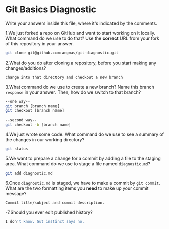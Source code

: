 # Git Basics Diagnostic

Write your answers inside this file, where it's indicated by the comments.

1.We just forked a repo on GitHub and want to start working on it locally.
What command do we use to do that? Use the **correct** URL from your fork of
this repository in your answer.

```sh
git clone git@github.com:angmas/git-diagnostic.git
```

2.What do you do after cloning a repository, before you start making any
changes/additions?

```sh
change into that directory and checkout a new branch
```

3.What command do we use to create a new branch? Name this branch `response`
    in your answer. Then, how do we switch to that branch?

```sh
--one way--
git branch [branch name]
git checkout [branch name]

--second way--
git checkout -b [branch name]
```

4.We just wrote some code. What command do we use to see a summary of the
    changes in our working directory?

```sh
git status
```

5.We want to prepare a change for a commit by adding a file to the staging
    area. What command do we use to stage a file named `diagnostic.md`?

```sh
git add diagnostic.md
```

6.Once `diagnostic.md` is staged, we have to make a commit by `git commit`.
What are the two formatting items you **need** to make up your commit message?

```sh
Commit title/subject and commit description.
```
-7.Should you ever edit published history?

```sh
I don't know. Gut instinct says no.
```
